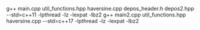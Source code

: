 g++ main.cpp util_functions.hpp haversine.cpp depos_header.h depos2.hpp --std=c++11 -lpthread -lz -lexpat -lbz2
g++ main2.cpp util_functions.hpp haversine.cpp --std=c++17 -lpthread -lz -lexpat -lbz2
